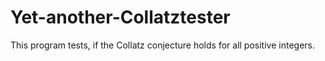 # Yet-another-Collatztester
This program tests, if the Collatz conjecture holds for all positive integers.
